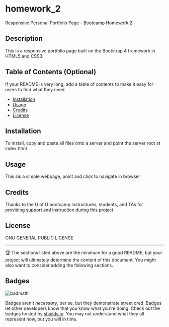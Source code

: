 # homework_2
Responsive Personal Portfolio Page - Bootcamp Homework 2

## Description 

This is a responsive portfolio page built on the Bootstrap 4 framework in HTML5 and CSS3.  


## Table of Contents (Optional)

If your README is very long, add a table of contents to make it easy for users to find what they need.

* [Installation](#installation)
* [Usage](#usage)
* [Credits](#credits)
* [License](#license)


## Installation

To install, copy and paste all files onto a server and point the server root at index.html


## Usage 

This sis a simple webpage, point and click to navigate in browser


## Credits
 
Thanks to the U of U bootcamp instructures, students, and TAs for providing support and instruction during this project.




## License

GNU GENERAL PUBLIC LICENSE

---

🏆 The sections listed above are the minimum for a good README, but your project will ultimately determine the content of this document. You might also want to consider adding the following sections.

## Badges

![badmath](https://img.shields.io/github/languages/top/nielsenjared/badmath)

Badges aren't _necessary_, per se, but they demonstrate street cred. Badges let other developers know that you know what you're doing. Check out the badges hosted by [shields.io](https://shields.io/). You may not understand what they all represent now, but you will in time.



